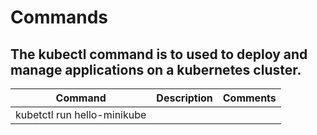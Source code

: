 # Commands
## The kubectl command is to used to deploy and manage applications on a kubernetes cluster.

| Command | Description | Comments |
|---------|-------------|----------|
| kubetctl run hello-minikube |||